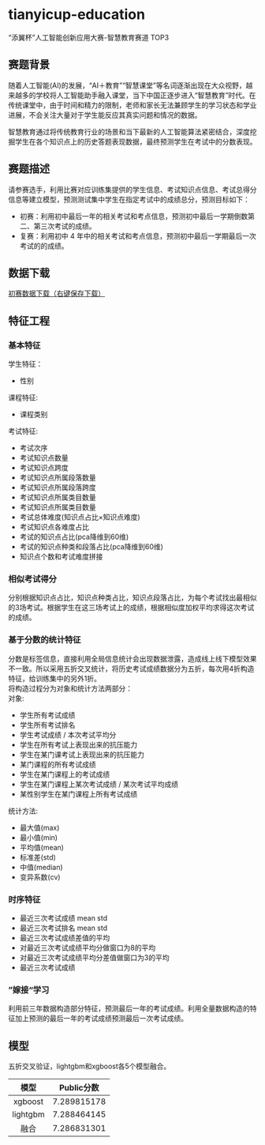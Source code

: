 # tianyicup-education
“添翼杯”人工智能创新应用大赛-智慧教育赛道 TOP3
## 赛题背景
随着人工智能(AI)的发展，“AI＋教育”“智慧课堂”等名词逐渐出现在大众视野，越来越多的学校将人工智能助手融入课堂，当下中国正逐步进入“智慧教育”时代。在传统课堂中，由于时间和精力的限制，老师和家长无法兼顾学生的学习状态和学业进展，不会关注大量对于学生能反应其真实问题和情况的数据。

智慧教育通过将传统教育行业的场景和当下最新的人工智能算法紧密结合，深度挖掘学生在各个知识点上的历史答题表现数据，最终预测学生在考试中的分数表现。
## 赛题描述
请参赛选手，利用比赛对应训练集提供的学生信息、考试知识点信息、考试总得分信息等建立模型，预测测试集中学生在指定考试中的成绩总分，预测目标如下：

* 初赛：利用初中最后一年的相关考试和考点信息，预测初中最后一学期倒数第二、第三次考试的成绩。
* 复赛：利用初中 4 年中的相关考试和考点信息，预测初中最后一学期最后一次考试的的成绩。
## 数据下载
[初赛数据下载（右键保存下载）](https://www.kesci.com/urls/740cd3de)
## 特征工程
### 基本特征
学生特征：
* 性别  

课程特征: 
* 课程类别  

考试特征:
* 考试次序
* 考试知识点数量
* 考试知识点跨度
* 考试知识点所属段落数量
* 考试知识点所属段落跨度
* 考试知识点所属类目数量
* 考试知识点所属类目数量
* 考试总体难度(知识点占比×知识点难度)
* 考试知识点各难度占比
* 考试的知识点占比(pca降维到60维)
* 考试的知识点种类和段落占比(pca降维到60维)
* 知识点个数和考试难度拼接
### 相似考试得分
分别根据知识点占比，知识点种类占比，知识点段落占比，为每个考试找出最相似的3场考试。根据学生在这三场考试上的成绩，根据相似度加权平均求得这次考试的成绩。
### 基于分数的统计特征
分数是标签信息，直接利用全局信息统计会出现数据泄露，造成线上线下模型效果不一致。所以采用五折交叉统计，将历史考试成绩数据分为五折，每次用4折构造特征，给训练集中的另外1折。  
将构造过程分为对象和统计方法两部分：  
对象:
* 学生所有考试成绩
* 学生所有考试排名
* 学生考试成绩 / 本次考试平均分
* 学生在所有考试上表现出来的抗压能力
* 学生在某门课考试上表现出来的抗压能力
* 某门课程的所有考试成绩
* 学生在某门课程上的考试成绩
* 学生在某门课程上某次考试成绩 / 某次考试平均成绩
* 某性别学生在某门课程上所有考试成绩  

统计方法:  
* 最大值(max)
* 最小值(min)
* 平均值(mean)
* 标准差(std)
* 中值(median)
* 变异系数(cv)
###  时序特征
* 最近三次考试成绩 mean std
* 最近三次考试排名 mean std
* 最近三次考试成绩差值的平均
* 对最近三次考试成绩平均分做窗口为8的平均
* 对最近三次考试成绩平均分差值做窗口为3的平均
* 最近三次考试成绩
### ”嫁接“学习
利用前三年数据构造部分特征，预测最后一年的考试成绩。利用全量数据构造的特征加上预测的最后一年的考试成绩预测最后一次考试成绩。
## 模型
五折交叉验证，lightgbm和xgboost各5个模型融合。  


|    模型    |  Public分数 |
|:---------:|:-----------:|
|  xgboost  | 7.289815178 |
| lightgbm  | 7.288464145 |
|    融合   | 7.286831301 |
